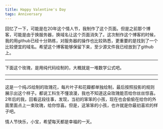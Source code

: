 ```yaml
---
title: Happy Valentine's Day
tags: Anniversary
---
```


回忆了一下，可能是在20年这个情人节，我制作了这个页面。但是之前那个博客，可能是由于换服务器，换域名让这个页面消失了。这次制作这个博客的时候，我的用github已经十分熟练，对服务器的操作也比较熟悉，更重要的是找到了一个比较便宜的域名。希望这个博客能够保留下来，至少源文件我已经放到了github上。

--------
下面这个玫瑰，是用纯代码绘制的，大概就是一堆数学公式吧。

--------
<div style="text-align: center"> 
    <canvas id="c"></canvas> 
</div>

<script type="text/javascript">
    var canvas = document.getElementsByTagName('canvas')[0];
    var context = canvas.getContext('2d'); 

    var a = context; 
    var b = document.body;
    var c = canvas;

    document.body.clientWidth; 
    var zBuffer = []; 
    var SIZE = 777;
    canvas.width = canvas.height = SIZE;
    var h = -350; 

    function surface(a, b, c) {  
        if (c > 60) {  
            return {   
                x : Math.sin(a * 7) * (13 + 5 / (.2 + Math.pow(b * 4, 4)))  - Math.sin(b) * 50,  
                y : b * SIZE + 50,   
                z : 625 + Math.cos(a * 7)   * (13 + 5 / (.2 + Math.pow(b * 4, 4))) + b * 400,  
                r : a * 1 - b / 2,  g : a  };  
            } 

        var A = a * 2 - 1;
        var B = b * 2 - 1; 

        if (A * A + B * B < 1) {
        if (c > 37) { 
            var j = c & 1;  
            var n = j ? 6 : 4;   
            var o = .5 / (a + .01) + Math.cos(b * 125) * 3 - a * 300;  
            var w = b * h;  
            return {   
                x : o * Math.cos(n) + w * Math.sin(n) + j * 610 - 390,  
                y : o * Math.sin(n) - w * Math.cos(n) + 550 - j * 350,  
                z : 1180 + Math.cos(B + A) * 99 - j * 300,  
                r : .4  - a  * .1   + Math.pow(1 - B * B, -h * 6)  * .15  - a  * b  * .4   + Math.cos(a + b)  / 5   + Math.pow(Math.cos((o * (a + 1) + (B > 0 ? w  : -w)) / 25), 30) * .1 * (1 - B * B),  g : o / 1e3 + .7 - o * w * 3e-6
            };  
        }

        if (c > 32) {  
            c = c * 1.16 - .15;  
            var o = a * 45 - 20;  
            var w = b * b * h;  
            var z = o * Math.sin(c) + w * Math.cos(c) + 620;  
            return {  
                x : o * Math.cos(c) - w * Math.sin(c),  
                y : 28 + Math.cos(B * .5) * 99 - b * b * b * 60 - z / 2  - h,  
                z : z,  
                r : (b * b * .3 + Math.pow((1 - (A * A)), 7) * .15 + .3)  * b,  
                g : b * .7  
            };  
        }

        var o = A * (2 - b) * (80 - c * 2);  
        var w = 99 - Math.cos(A) * 120 - Math.cos(b) * (-h - c * 4.9)  + Math.cos(Math.pow(1 - b, 7)) * 50 + c * 2;  
        var z = o * Math.sin(c) + w * Math.cos(c) + 700;  
        return {  
            x : o * Math.cos(c) - w * Math.sin(c),  
            y : B * 99 - Math.cos(Math.pow(b, 7)) * 50 - c / 3 - z  / 1.35 + 450,  z : z,  
            r : (1 - b / 1.2) * .9 + a * .1,  
            g : Math.pow((1 - b), 20) / 4 + .05  
        };  
        }  
    }   

    setInterval(function() {  
        for ( var i = 0; i < 10000; i++) {   
            var part = i % 46;   
            var c = part / .74;   
            var point = surface(Math.random(), Math.random(), c);  
            if (point) {  
                var z = point.z;  
                var x = parseInt(point.x * SIZE / z - h);  
                var y = parseInt(point.y * SIZE / z - h);  
                var zBufferIndex = y * SIZE + x;  
                if ((typeof zBuffer[zBufferIndex] === "undefined")  || (zBuffer[zBufferIndex] > z)) {  
                    zBuffer[zBufferIndex] = z;   
                    var r = -parseInt(point.r * h);  var g = -parseInt(point.g * h);  
                    var b = -parseInt(point.r * point.r * -80);   
                    context.fillStyle = "rgb(" + r + "," + g + "," + b  + ")";  
                    context.fillRect(x, y, 1, 1);  
                }  
            }  
        }  
    }, 0);  
</script>
--------

这是一个纯JS绘制的玫瑰花，每片叶子和花瓣都单独绘制，最后按照投影的规则展示出这个样子。都说工科生不懂浪漫，我也不知道这朵玫瑰能否给你丝丝惊喜。2年后的我，回看这段往事，发现，当初的笨笨的小孩，现在也会偷偷在给你的外面里面点上一束玫瑰，给你惊喜。但是，这笨笨的小孩，也许就是你最初喜欢的样子吧。

情人节快乐，小宝，希望每天都是幸福的一天。

